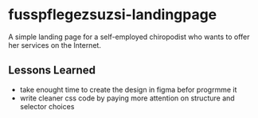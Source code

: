 # fusspflegezsuzsi-landingpage
A simple landing page for a self-employed chiropodist who wants to offer her services on the Internet.

## Lessons Learned

* take enought time to create the design in figma befor progrmme it
* write cleaner css code by paying more attention on structure and selector choices 